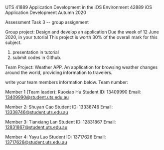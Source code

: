 UTS 
41889 Application Development in the iOS Environment
42889 iOS Application Development
Autumn 2020

Assessment Task 3 -- group assignment

Group project: Design and develop an application
Due the week of 12 June 2020, in your tutorial
This project is worth 30% of the overall mark for this subject.

1. presentation in tutorial
2. submit codes in Github.



Team Project: Weather APP. An application for browsing weather changes around the world, providing information to travelers.

write your team members information below.
Team number:

Member 1 (Team leader): Ruoxiao Hu Student ID: 13409990 Email: 13409990@student.uts.edu.au

Member 2: Shuyan Cao Student ID: 13338746 Email: 13338746@student.uts.edu.au

Member 3: Tianxiang Lan Student ID: 12831867 Email: 12831867@student.uts.edu.au

Member 4: Yayu Luo Student ID: 13717626 Email: 13717626@student.uts.edu.au
